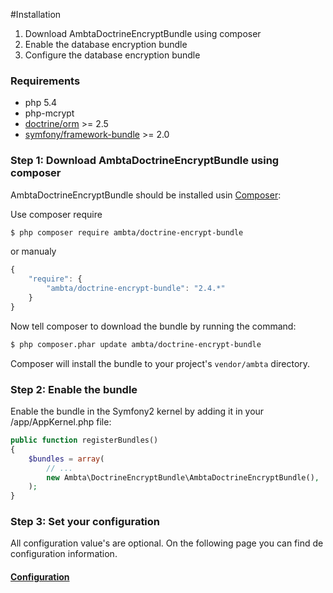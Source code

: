 #Installation

1. Download AmbtaDoctrineEncryptBundle using composer
2. Enable the database encryption bundle
3. Configure the database encryption bundle

### Requirements

* php 5.4 
* php-mcrypt
* [doctrine/orm](https://packagist.org/packages/doctrine/orm) >= 2.5
* [symfony/framework-bundle](https://packagist.org/packages/symfony/framework-bundle) >= 2.0

### Step 1: Download AmbtaDoctrineEncryptBundle using composer

AmbtaDoctrineEncryptBundle should be installed usin [Composer](http://getcomposer.org/):

Use composer require 

``` bash
$ php composer require ambta/doctrine-encrypt-bundle
```
 
or manualy 

``` js
{
    "require": {
        "ambta/doctrine-encrypt-bundle": "2.4.*"
    }
}
```

Now tell composer to download the bundle by running the command:

``` bash
$ php composer.phar update ambta/doctrine-encrypt-bundle
```

Composer will install the bundle to your project's `vendor/ambta` directory.

### Step 2: Enable the bundle

Enable the bundle in the Symfony2 kernel by adding it in your /app/AppKernel.php file:

``` php
public function registerBundles()
{
    $bundles = array(
        // ...
        new Ambta\DoctrineEncryptBundle\AmbtaDoctrineEncryptBundle(),
    );
}
```

### Step 3: Set your configuration

All configuration value's are optional.
On the following page you can find de configuration information.

#### [Configuration](https://github.com/ambta/DoctrineEncryptBundle/blob/master/Resources/doc/configuration.md)

